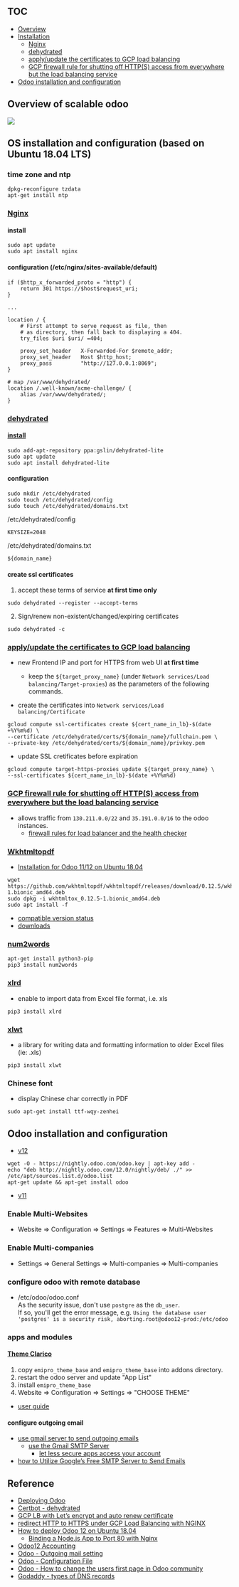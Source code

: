 ## TOC
* [Overview](#overview-of-scalable-odoo)
* [Installation](#installation-based-on-ubuntu-1804-lts)
  * [Nginx](#nginx)
  * [dehydrated](#dehydrated)
  * [apply/update the certificates to GCP load balancing](#applyupdate-the-certificates-to-gcp-load-balancing)
  * [GCP firewall rule for shutting off HTTP(S) access from everywhere but the load balancing service](gcp-firewall-rule-for-shutting-off-https-access-from-everywhere-but-the-load-balancing-service)
* [Odoo installation and configuration](#odoo-installation-and-configuration)

## Overview of scalable odoo
![](https://drive.google.com/uc?id=1HIilc_Xnc_ct7msmaO6sfdbTZduAX_hN)

## OS installation and configuration (based on Ubuntu 18.04 LTS)
### time zone and ntp
```
dpkg-reconfigure tzdata
apt-get install ntp
```

### [Nginx](https://www.nginx.com/resources/wiki/start/topics/tutorials/install/#official-debian-ubuntu-packages)
#### install
```
sudo apt update
sudo apt install nginx
```

#### configuration (/etc/nginx/sites-available/default)
```
if ($http_x_forwarded_proto = "http") {
    return 301 https://$host$request_uri; 
}

...

location / {
    # First attempt to serve request as file, then
    # as directory, then fall back to displaying a 404.
    try_files $uri $uri/ =404;
    
    proxy_set_header   X-Forwarded-For $remote_addr;
    proxy_set_header   Host $http_host;
    proxy_pass         "http://127.0.0.1:8069";
}

# map /var/www/dehydrated/
location /.well-known/acme-challenge/ {
    alias /var/www/dehydrated/;
}
```

### [dehydrated](https://wiki.gslin.org/wiki/Dehydrated) 
#### [install](https://wiki.gslin.org/wiki/Dehydrated#.E5.AE.89.E8.A3.9D)
```
sudo add-apt-repository ppa:gslin/dehydrated-lite
sudo apt update
sudo apt install dehydrated-lite
```

#### configuration
```
sudo mkdir /etc/dehydrated
sudo touch /etc/dehydrated/config
sudo touch /etc/dehydrated/domains.txt
```

/etc/dehydrated/config
```
KEYSIZE=2048
```

/etc/dehydrated/domains.txt
```
${domain_name}
```

#### create ssl certificates
1. accept these terms of service **at first time only**
```
sudo dehydrated --register --accept-terms
```

2. Sign/renew non-existent/changed/expiring certificates
```
sudo dehydrated -c
```

### [apply/update the certificates to GCP load balancing](https://blog.gcp.expert/gcp-letsencrypt-ssl/) 
* new Frontend IP and port for HTTPS from web UI **at first time**
  * keep the `${target_proxy_name}` (under `Network services/Load balancing/Target-proxies`) as the parameters of the following commands.
  
* create the certificates into `Network services/Load balancing/Certificate` 
```
gcloud compute ssl-certificates create ${cert_name_in_lb}-$(date +%Y%m%d) \
--certificate /etc/dehydrated/certs/${domain_name}/fullchain.pem \
--private-key /etc/dehydrated/certs/${domain_name}/privkey.pem
```

* update SSL cretificates before expiration
```
gcloud compute target-https-proxies update ${target_proxy_name} \
--ssl-certificates ${cert_name_in_lb}-$(date +%Y%m%d)
```

### [GCP firewall rule for shutting off HTTP(S) access from everywhere but the load balancing service](https://cloud.google.com/load-balancing/docs/https/cross-region-example#shutting_off_https_access_from_everywhere_but_the_load_balancing_service)
* allows traffic from `130.211.0.0/22` and `35.191.0.0/16` to the odoo instances.
  * [firewall rules for load balancer and the health checker](https://cloud.google.com/load-balancing/docs/https/#firewall_rules)

### [Wkhtmltopdf](https://wkhtmltopdf.org/index.html)
* [Installation for Odoo 11/12 on Ubuntu 18.04](https://medium.com/@hendrasj/install-odoo-12-and-wkhtmltopdf-on-ubuntu-18-04-or-debian-9-160c2e10f123#8fae)
```
wget https://github.com/wkhtmltopdf/wkhtmltopdf/releases/download/0.12.5/wkhtmltox_0.12.5-1.bionic_amd64.deb
sudo dpkg -i wkhtmltox_0.12.5-1.bionic_amd64.deb
sudo apt install -f
```
* [compatible version status](https://github.com/odoo/odoo/wiki/Wkhtmltopdf)
* [downloads](https://wkhtmltopdf.org/downloads.html)

### [num2words](https://pypi.org/project/num2words/)
```
apt-get install python3-pip
pip3 install num2words
```

### [xlrd](https://pypi.org/project/xlrd/)
* enable to import data from Excel file format, i.e. xls
```
pip3 install xlrd
```

### [xlwt](https://pypi.org/project/xlwt/)
* a library for writing data and formatting information to older Excel files (ie: .xls)
```
pip3 install xlwt
```

### Chinese font
* display Chinese char correctly in PDF
```
sudo apt-get install ttf-wqy-zenhei
```

## Odoo installation and configuration
* [v12](https://www.odoo.com/documentation/12.0/setup/install.html#repository)
```
wget -O - https://nightly.odoo.com/odoo.key | apt-key add -
echo "deb http://nightly.odoo.com/12.0/nightly/deb/ ./" >> /etc/apt/sources.list.d/odoo.list
apt-get update && apt-get install odoo
```

* [v11](https://www.odoo.com/documentation/11.0/setup/install.html#repository)

### Enable Multi-Websites
* Website => Configuration => Settings => Features => Multi-Websites 

### Enable Multi-companies
* Settings => General Settings => Multi-companies => Multi-companies

### configure odoo with remote database
* /etc/odoo/odoo.conf  
  As the security issue, don't use `postgre` as the `db_user`.  
  If so, you'll get the error message, e.g. `Using the database user 'postgres' is a security risk, aborting.root@odoo12-prod:/etc/odoo`
  
### apps and modules
#### [Theme Clarico](https://apps.odoo.com/apps/themes/12.0/theme_clarico/)
1. copy `emipro_theme_base` and `emipro_theme_base` into addons directory.
2. restart the odoo server and update "App List"
3. install `emipro_theme_base`
4. Website => Configuration => Settings => "CHOOSE THEME"

* [user guide](https://shop.emiprotechnologies.com/documentation/theme-clarico?version=12)

#### configure outgoing email
* [use gmail server to send outgoing emails](https://www.odoo.com/documentation/user/12.0/discuss/email_servers.html)
  * [use the Gmail SMTP Server](https://support.google.com/a/answer/176600?hl=en)
    * [let less secure apps access your account](https://support.google.com/accounts/answer/6010255?hl=en)
* [how to Utilize Google’s Free SMTP Server to Send Emails](https://kinsta.com/knowledgebase/free-smtp-server/)


## Reference
* [Deploying Odoo](https://www.odoo.com/documentation/12.0/setup/deploy.html)
* [Certbot - dehydrated](https://github.com/lukas2511/dehydrated)
* [GCP LB with Let’s encrypt and auto renew certificate](https://blog.gcp.expert/gcp-letsencrypt-ssl)
* [redirect HTTP to HTTPS under GCP Load Balancing with NGINX](https://serverfault.com/questions/862725/how-can-you-redirect-http-to-https-gcp-load-balancing#answers-header)
* [How to deploy Odoo 12 on Ubuntu 18.04](https://linuxize.com/post/how-to-deploy-odoo-12-on-ubuntu-18-04/)
  * [Binding a Node.js App to Port 80 with Nginx](https://eladnava.com/binding-nodejs-port-80-using-nginx/)
* [Odoo12 Accounting](https://richsoda.com/blog/odoo-1/post/odoo-12-4?fbclid=IwAR1IupXnkadSyA2cOaZn7cPBRhPdd1ob7MixyOfYzmuJpHRZLAnB81_Brw0)
* [Odoo - Outgoing mail setting](https://www.odoo.com/documentation/user/12.0/discuss/email_servers.html#how-to-use-a-g-suite-server)
* [Odoo - Configuration File](https://vishnuarukat.xyz/articles/odoo9-configuration-files#log)
* [Odoo - How to change the users first page in Odoo community](https://www.targetintegration.com/change-users-first-page-login-odoo-community/)
* [Godaddy - types of DNS records](https://www.godaddy.com/garage/dns-records-a-beginners-guide/)
